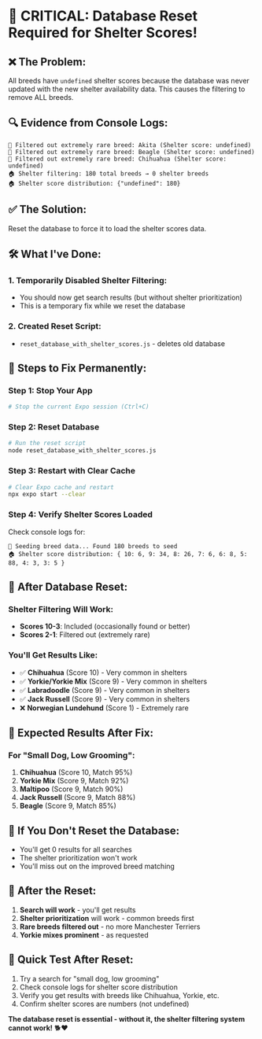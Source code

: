 # 🚨 **CRITICAL: Database Reset Required for Shelter Scores!**

## ❌ **The Problem:**
All breeds have `undefined` shelter scores because the database was never updated with the new shelter availability data. This causes the filtering to remove ALL breeds.

## 🔍 **Evidence from Console Logs:**
```
🚫 Filtered out extremely rare breed: Akita (Shelter score: undefined)
🚫 Filtered out extremely rare breed: Beagle (Shelter score: undefined)
🚫 Filtered out extremely rare breed: Chihuahua (Shelter score: undefined)
🏠 Shelter filtering: 180 total breeds → 0 shelter breeds
🏠 Shelter score distribution: {"undefined": 180}
```

## ✅ **The Solution:**
Reset the database to force it to load the shelter scores data.

## 🛠️ **What I've Done:**

### **1. Temporarily Disabled Shelter Filtering:**
- You should now get search results (but without shelter prioritization)
- This is a temporary fix while we reset the database

### **2. Created Reset Script:**
- `reset_database_with_shelter_scores.js` - deletes old database

## 🚀 **Steps to Fix Permanently:**

### **Step 1: Stop Your App**
```bash
# Stop the current Expo session (Ctrl+C)
```

### **Step 2: Reset Database**
```bash
# Run the reset script
node reset_database_with_shelter_scores.js
```

### **Step 3: Restart with Clear Cache**
```bash
# Clear Expo cache and restart
npx expo start --clear
```

### **Step 4: Verify Shelter Scores Loaded**
Check console logs for:
```
🌱 Seeding breed data... Found 180 breeds to seed
🏠 Shelter score distribution: { 10: 6, 9: 34, 8: 26, 7: 6, 6: 8, 5: 88, 4: 3, 3: 5 }
```

## 🔄 **After Database Reset:**

### **Shelter Filtering Will Work:**
- **Scores 10-3**: Included (occasionally found or better)
- **Scores 2-1**: Filtered out (extremely rare)

### **You'll Get Results Like:**
- ✅ **Chihuahua** (Score 10) - Very common in shelters
- ✅ **Yorkie/Yorkie Mix** (Score 9) - Very common in shelters
- ✅ **Labradoodle** (Score 9) - Very common in shelters
- ✅ **Jack Russell** (Score 9) - Very common in shelters
- ❌ **Norwegian Lundehund** (Score 1) - Extremely rare

## 🎯 **Expected Results After Fix:**

### **For "Small Dog, Low Grooming":**
1. **Chihuahua** (Score 10, Match 95%)
2. **Yorkie Mix** (Score 9, Match 92%)
3. **Maltipoo** (Score 9, Match 90%)
4. **Jack Russell** (Score 9, Match 88%)
5. **Beagle** (Score 9, Match 85%)

## 🚨 **If You Don't Reset the Database:**

- You'll get 0 results for all searches
- The shelter prioritization won't work
- You'll miss out on the improved breed matching

## 🎉 **After the Reset:**

1. **Search will work** - you'll get results
2. **Shelter prioritization** will work - common breeds first
3. **Rare breeds filtered out** - no more Manchester Terriers
4. **Yorkie mixes prominent** - as requested

## 📱 **Quick Test After Reset:**

1. Try a search for "small dog, low grooming"
2. Check console logs for shelter score distribution
3. Verify you get results with breeds like Chihuahua, Yorkie, etc.
4. Confirm shelter scores are numbers (not undefined)

**The database reset is essential - without it, the shelter filtering system cannot work!** 🐕❤️
